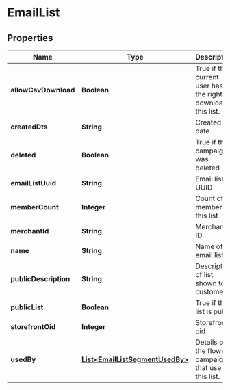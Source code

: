 
# EmailList

## Properties
Name | Type | Description | Notes
------------ | ------------- | ------------- | -------------
**allowCsvDownload** | **Boolean** | True if the current user has the rights to download this list. |  [optional]
**createdDts** | **String** | Created date |  [optional]
**deleted** | **Boolean** | True if this campaign was deleted |  [optional]
**emailListUuid** | **String** | Email list UUID |  [optional]
**memberCount** | **Integer** | Count of members in this list |  [optional]
**merchantId** | **String** | Merchant ID |  [optional]
**name** | **String** | Name of email list |  [optional]
**publicDescription** | **String** | Description of list shown to customer. |  [optional]
**publicList** | **Boolean** | True if this list is public |  [optional]
**storefrontOid** | **Integer** | Storefront oid |  [optional]
**usedBy** | [**List&lt;EmailListSegmentUsedBy&gt;**](EmailListSegmentUsedBy.md) | Details on the flows or campaigns that use this list. |  [optional]



